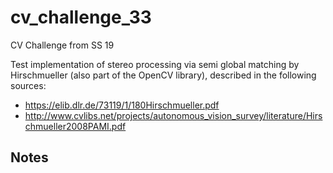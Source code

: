 # cv_challenge_33
CV Challenge from SS 19

Test implementation of stereo processing via semi global matching by Hirschmueller (also part of the OpenCV library), described in the following sources:
- https://elib.dlr.de/73119/1/180Hirschmueller.pdf
- http://www.cvlibs.net/projects/autonomous_vision_survey/literature/Hirschmueller2008PAMI.pdf


## Notes
